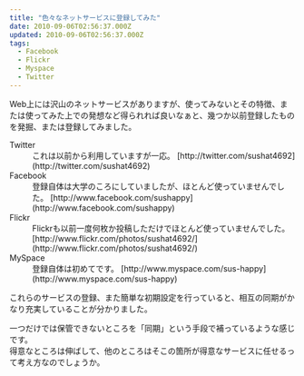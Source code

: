 ```yaml
---
title: "色々なネットサービスに登録してみた"
date: 2010-09-06T02:56:37.000Z
updated: 2010-09-06T02:56:37.000Z
tags: 
  - Facebook
  - Flickr
  - Myspace
  - Twitter
---
```



Web上には沢山のネットサービスがありますが、使ってみないとその特徴、または使ってみた上での発想など得られれば良いなぁと、幾つか以前登録したものを発掘、または登録してみました。

<dl><dt>Twitter</dt><dd>これは以前から利用していますが一応。  
[http://twitter.com/sushat4692](http://twitter.com/sushat4692)</dd><dt>Facebook</dt><dd>登録自体は大学のころにしていましたが、ほとんど使っていませんでした。  
[http://www.facebook.com/sushappy](http://www.facebook.com/sushappy)</dd><dt>Flickr</dt><dd>Flickrも以前一度何枚か投稿しただけでほとんど使っていませんでした。  
[http://www.flickr.com/photos/sushat4692/](http://www.flickr.com/photos/sushat4692/)</dd><dt>MySpace</dt><dd>登録自体は初めてです。  
[http://www.myspace.com/sus-happy](http://www.myspace.com/sus-happy)</dd></dl>これらのサービスの登録、また簡単な初期設定を行っていると、相互の同期がかなり充実していることが分かりました。

一つだけでは保管できないところを「同期」という手段で補っているような感じです。  
 得意なところは伸ばして、他のところはそこの箇所が得意なサービスに任せるって考え方なのでしょうか。


